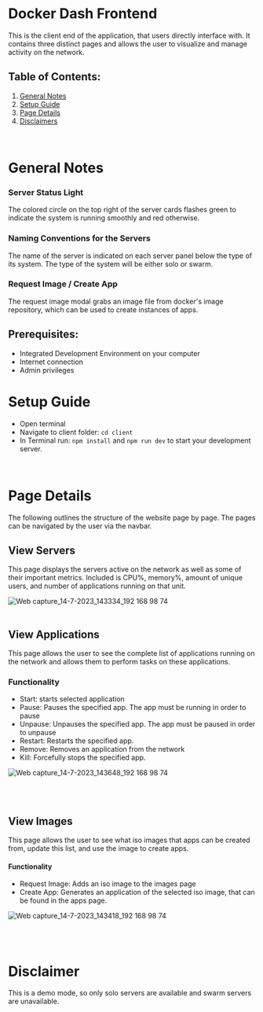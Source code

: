 # Docker Dash Frontend

This is the client end of the application, that users directly interface with. 
It contains three distinct pages and allows the user to visualize and manage activity on the network.

## Table of Contents:
1. [General Notes](#general-Notes)
1. [Setup Guide](#setup-guide)
1. [Page Details](#Page-Details)
1. [Disclaimers](#Disclaimers)
   
</br>

# General Notes
### Server Status Light
The colored circle on the top right of the server cards flashes green to indicate the system is running smoothly and red otherwise.
### Naming Conventions for the Servers
The name of the server is indicated on each server panel below the type of its system. The type of the system will be either solo or swarm. 
### Request Image / Create App
The request image modal grabs an image file from docker's image repository, which can be used to create instances of apps.

## Prerequisites:
- Integrated Development Environment on your computer
- Internet connection
- Admin privileges

# Setup Guide
- Open terminal 
- Navigate to client folder: `cd client`
- In Terminal run: `npm install` and `npm run dev` to start your development server.

</br>

# Page Details
The following outlines the structure of the website page by page. The pages can be navigated by the user via the navbar.
</br>

## View Servers
This page displays the servers active on the network as well as some of their important metrics. 
Included is CPU%, memory%, amount of unique users, and number of applications running on that unit.

![Web capture_14-7-2023_143334_192 168 98 74](https://github.com/JaxsonP/docker-dash/assets/106226308/c58a2f27-b409-4cc2-a073-99943c2b9d45)
</br>
</br>

## View Applications
This page allows the user to see the complete list of applications running on the network and allows them to perform tasks on these applications.
### Functionality 
- Start: starts selected application
- Pause: Pauses the specified app. The app must be running in order to pause
- Unpause: Unpauses the specified app. The app must be paused in order to unpause
- Restart: Restarts the specified app.
- Remove: Removes an application from the network
- Kill: Forcefully stops the specified app.
  
![Web capture_14-7-2023_143648_192 168 98 74](https://github.com/JaxsonP/docker-dash/assets/106226308/bba863da-c27e-4567-8d73-a6a31e97f987)

</br>
</br>

## View Images
This page allows the user to see what iso images that apps can be created from, update this list, and use the image to create apps.
#### Functionality
- Request Image: Adds an iso image to the images page
- Create App: Generates an application  of the selected iso image, that can be found in the apps page.

![Web capture_14-7-2023_143418_192 168 98 74](https://github.com/JaxsonP/docker-dash/assets/106226308/39cbb371-e75c-4f33-87b5-6c14045a3036)

</br>
</br>

# Disclaimer
This is a demo mode, so only solo servers are available and swarm servers are unavailable.
</br>
</br>

